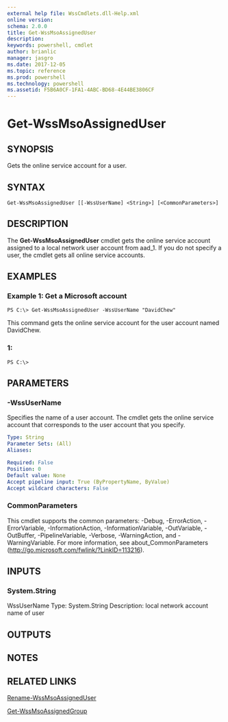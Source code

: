 ```yaml
---
external help file: WssCmdlets.dll-Help.xml
online version: 
schema: 2.0.0
title: Get-WssMsoAssignedUser
description: 
keywords: powershell, cmdlet
author: brianlic
manager: jasgro
ms.date: 2017-12-05
ms.topic: reference
ms.prod: powershell
ms.technology: powershell
ms.assetid: F5B6A0CF-1FA1-4ABC-BD68-4E44BE3806CF
---
```


# Get-WssMsoAssignedUser

## SYNOPSIS
Gets the online service account for a user.

## SYNTAX

```
Get-WssMsoAssignedUser [[-WssUserName] <String>] [<CommonParameters>]
```

## DESCRIPTION
The **Get-WssMsoAssignedUser** cmdlet gets the online service account assigned to a local network user account from aad_1.
If you do not specify a user, the cmdlet gets all online service accounts.

## EXAMPLES

### Example 1: Get a Microsoft account
```
PS C:\> Get-WssMsoAssignedUser -WssUserName "DavidChew"
```

This command gets the online service account for the user account named DavidChew.

### 1:
```
PS C:\>
```

## PARAMETERS

### -WssUserName
Specifies the name of a user account.
The cmdlet gets the online service account that corresponds to the user account that you specify.

```yaml
Type: String
Parameter Sets: (All)
Aliases: 

Required: False
Position: 0
Default value: None
Accept pipeline input: True (ByPropertyName, ByValue)
Accept wildcard characters: False
```

### CommonParameters
This cmdlet supports the common parameters: -Debug, -ErrorAction, -ErrorVariable, -InformationAction, -InformationVariable, -OutVariable, -OutBuffer, -PipelineVariable, -Verbose, -WarningAction, and -WarningVariable. For more information, see about_CommonParameters (http://go.microsoft.com/fwlink/?LinkID=113216).

## INPUTS

### System.String
WssUserName
Type: System.String
Description: local network account name of user

## OUTPUTS

## NOTES

## RELATED LINKS

[Rename-WssMsoAssignedUser](./Rename-WssMsoAssignedUser.md)

[Get-WssMsoAssignedGroup](./Get-WssMsoAssignedGroup.md)

